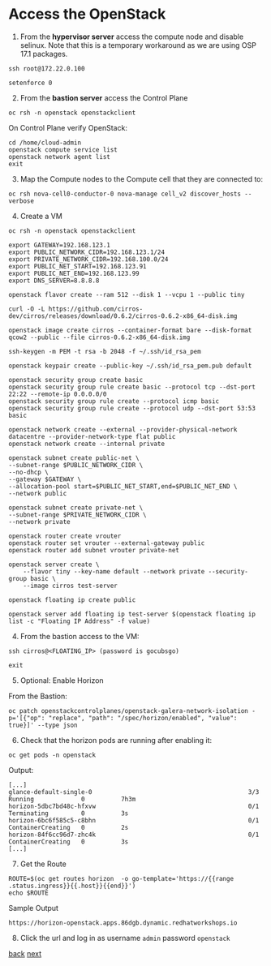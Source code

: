 # Access the OpenStack

1. From the **hypervisor server** access the compute node and disable selinux. Note that this is a temporary workaround as we are using OSP 17.1 packages. 
```
ssh root@172.22.0.100
```

```
setenforce 0
```

2. From the **bastion server** access the Control Plane

```
oc rsh -n openstack openstackclient
```

On Control Plane verify OpenStack:
```
cd /home/cloud-admin
openstack compute service list
openstack network agent list
exit
```
3. Map the Compute nodes to the Compute cell that they are connected to:
```
oc rsh nova-cell0-conductor-0 nova-manage cell_v2 discover_hosts --verbose
```

4. Create a VM

```
oc rsh -n openstack openstackclient
```

```
export GATEWAY=192.168.123.1
export PUBLIC_NETWORK_CIDR=192.168.123.1/24
export PRIVATE_NETWORK_CIDR=192.168.100.0/24
export PUBLIC_NET_START=192.168.123.91
export PUBLIC_NET_END=192.168.123.99
export DNS_SERVER=8.8.8.8
```

```
openstack flavor create --ram 512 --disk 1 --vcpu 1 --public tiny
```

```
curl -O -L https://github.com/cirros-dev/cirros/releases/download/0.6.2/cirros-0.6.2-x86_64-disk.img
```

```
openstack image create cirros --container-format bare --disk-format qcow2 --public --file cirros-0.6.2-x86_64-disk.img
```

```
ssh-keygen -m PEM -t rsa -b 2048 -f ~/.ssh/id_rsa_pem
```

```
openstack keypair create --public-key ~/.ssh/id_rsa_pem.pub default
```

```
openstack security group create basic
openstack security group rule create basic --protocol tcp --dst-port 22:22 --remote-ip 0.0.0.0/0
openstack security group rule create --protocol icmp basic
openstack security group rule create --protocol udp --dst-port 53:53 basic
```

```
openstack network create --external --provider-physical-network datacentre --provider-network-type flat public
openstack network create --internal private
```

```
openstack subnet create public-net \
--subnet-range $PUBLIC_NETWORK_CIDR \
--no-dhcp \
--gateway $GATEWAY \
--allocation-pool start=$PUBLIC_NET_START,end=$PUBLIC_NET_END \
--network public
```

```
openstack subnet create private-net \
--subnet-range $PRIVATE_NETWORK_CIDR \
--network private
```

```
openstack router create vrouter
openstack router set vrouter --external-gateway public
openstack router add subnet vrouter private-net
```

```
openstack server create \
    --flavor tiny --key-name default --network private --security-group basic \
    --image cirros test-server
```

```
openstack floating ip create public
```

```
openstack server add floating ip test-server $(openstack floating ip list -c "Floating IP Address" -f value)
```
4. From the bastion access to the VM:

```
ssh cirros@<FLOATING_IP> (password is gocubsgo)
```

```
exit
```

5. Optional: Enable Horizon

From the Bastion:

```
oc patch openstackcontrolplanes/openstack-galera-network-isolation -p='[{"op": "replace", "path": "/spec/horizon/enabled", "value": true}]' --type json
```

6. Check that the horizon pods are running after enabling it:

```
oc get pods -n openstack
```
Output:

```
[...]
glance-default-single-0                                           3/3     Running             0          7h3m
horizon-5dbc7bd48c-hfxvw                                          0/1     Terminating         0          3s
horizon-6bc6f585c5-c8bhn                                          0/1     ContainerCreating   0          2s
horizon-84f6cc96d7-zhc4k                                          0/1     ContainerCreating   0          3s
[...]
```

7. Get the Route

```
ROUTE=$(oc get routes horizon  -o go-template='https://{{range .status.ingress}}{{.host}}{{end}}')
echo $ROUTE
```

Sample Output
```
https://horizon-openstack.apps.86dgb.dynamic.redhatworkshops.io
```

8. Click the url and log in as username `admin` password `openstack`


[back](create-dp.md) [next](scale-out.md)
